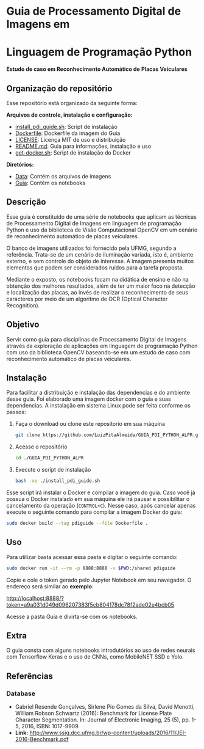 # Guia de Processamento Digital de Imagens em 
# Linguagem de Programação Python

**Estudo de caso em Reconhecimento Automático de**
**Placas Veiculares**

## Organização do repositório

Esse repositório está organizado da seguinte forma:

**Arquivos de controle, instalação e configuração:**

- [install_pdi_guide.sh](install_pdi_guide.sh): Script de instalação
- [Dockerfile](Dockerfile): Dockerfile da imagem do Guia
- [LICENSE](LICENSE): Licença MIT de uso e distribuição
- [README.md](README.md): Guia para informações, instalação e uso
- [get-docker.sh](get-docker.sh): Script de instalação do Docker

**Diretórios:**

- [Data](./Data): Contém os arquivos de imagens
- [Guia](./Guia): Contém os notebooks

## Descrição

Esse guia é constituído de uma série de notebooks
que aplicam as técnicas de Processamento Digital de
Imagens em  linguagem de programação Python e uso da
biblioteca de Visão Computacional OpenCV em um cenário
de reconhecimento automático de placas veiculares.

O banco de imagens utilizados foi fornecido pela UFMG,
segundo a referência. Trata-se de um cenário de iluminação
variada, isto é, ambiente externo, e sem controle do objeto
de interesse. A imagem presenta muitos elementos que podem
ser considerados ruídos para a tarefa proposta.

Mediante o exposto, os notebooks focam na didática de ensino
e não na obtenção dos melhores resultados, além de ter um maior
foco na detecção e localização das placas, ao invés de realizar
o reconhecimento de seus caracteres por meio de um algoritmo de
OCR (Optical Character Recognition).

## Objetivo

Servir como guia para disciplinas de Processamento
Digital de Imagens através da exploração de aplicações
em linguagem de programação Python com uso da biblioteca
OpenCV baseando-se em um estudo de caso com reconhecimento
automático de placas veiculares.

## Instalação

Para facilitar a distribuição e instalação das dependencias e
do ambiente desse guia. Foi elaborado uma imagem docker com o
guia e suas dependencias. A instalação em sistema Linux pode
ser feita conforme os passos:

1. Faça o download ou clone este repositorio em sua máquina
   ```bash
   git clone https://github.com/LuizPitaAlmeida/GUIA_PDI_PYTHON_ALPR.git
   ```
2. Acesse o repositório
   ```bash
   cd ./GUIA_PDI_PYTHON_ALPR
   ```
3. Execute o script de instalação
   ```bash
   bash -xe ./install_pdi_guide.sh
   ```

Esse script irá instalar o Docker e compilar a imagem do guia. Caso você já
possua o Docker instalado em sua máquina ele irá pausar e possibilitar o
cancelamento da operação (`CONTROL+C`). Nesse caso, após cancelar apenas execute
o seguinte comando para compilar a imagem Docker do guia:

```bash
sudo docker build --tag pdiguide --file Dockerfile .
```

## Uso

Para utilizar basta acessar essa pasta e digitar o seguinte
comando:

```bash
sudo docker run -it --rm -p 8888:8888 -v $PWD:/shared pdiguide
```

Copie e cole o token gerado pelo Jupyter Notebook em seu navegador.
O endereço será similar ao **exemplo**:

<http://localhost:8888/?token=a9a031d049d096207383f5cb804178dc78f2ade02e4bcb05>

Acesse a pasta Guia e divirta-se com os notebooks.

## Extra

O guia consta com alguns notebooks introdutórios ao uso de redes
neurais com Tensorflow Keras e o uso de CNNs, como MobileNET SSD
e Yolo.

## Referências

### Database

- Gabriel Resende Gonçalves, Sirlene Pio Gomes da Silva, David Menotti,
  William Robson Schwartz (2016): Benchmark for License Plate Character
  Segmentation. In: Journal of Electronic Imaging, 25 (5), pp. 1-5,
  2016, ISBN: 1017-9909.
- **Link:** <http://www.ssig.dcc.ufmg.br/wp-content/uploads/2016/11/JEI-2016-Benchmark.pdf>